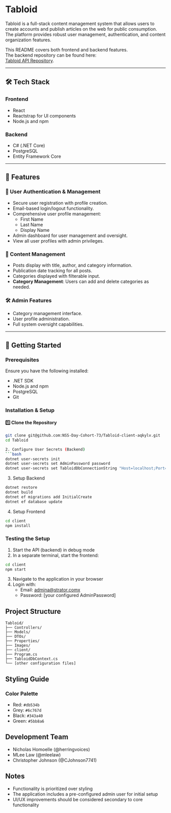 # Tabloid

Tabloid is a full-stack content management system that allows users to create accounts and publish articles on the web for public consumption. The platform provides robust user management, authentication, and content organization features.

This README covers both frontend and backend features.  
The backend repository can be found here:  
[Tabloid API Repository](https://github.com/NSS-Day-Cohort-73/Tabloid-api-aqkylv).

---

## 🛠️ Tech Stack

### Frontend
- React
- Reactstrap for UI components
- Node.js and npm

### Backend
- C# (.NET Core)
- PostgreSQL
- Entity Framework Core

---

## 🚀 Features

### 🔐 User Authentication & Management
- Secure user registration with profile creation.
- Email-based login/logout functionality.
- Comprehensive user profile management:
  - First Name
  - Last Name
  - Display Name
- Admin dashboard for user management and oversight.
- View all user profiles with admin privileges.

### 📝 Content Management
- Posts display with title, author, and category information.
- Publication date tracking for all posts.
- Categories displayed with filterable input.
- **Category Management**: Users can add and delete categories as needed.

### 🛠️ Admin Features
- Category management interface.
- User profile administration.
- Full system oversight capabilities.

---

## 📌 Getting Started

### Prerequisites
Ensure you have the following installed:
- .NET SDK
- Node.js and npm
- PostgreSQL
- Git

### Installation & Setup

#### 1️⃣ Clone the Repository
```bash
git clone git@github.com:NSS-Day-Cohort-73/Tabloid-client-aqkylv.git
cd Tabloid

2. Configure User Secrets (Backend)
```bash
dotnet user-secrets init
dotnet user-secrets set AdminPassword password
dotnet user-secrets set TabloidDbConnectionString "Host=localhost;Port=5432;Username=postgres;Password=password;Database=Tabloid"
```

3. Setup Backend
```bash
dotnet restore
dotnet build
dotnet ef migrations add InitialCreate
dotnet ef database update
```

4. Setup Frontend
```bash
cd client
npm install
```

### Testing the Setup

1. Start the API (backend) in debug mode
2. In a separate terminal, start the frontend:
```bash
cd client
npm start
```
3. Navigate to the application in your browser
4. Login with:
   - Email: admina@strator.comx
   - Password: [your configured AdminPassword]

## Project Structure
```
Tabloid/
├── Controllers/
├── Models/
├── DTOs/
├── Properties/
├── Images/
├── client/
├── Program.cs
├── TabloidDbContext.cs
└── [other configuration files]
```

## Styling Guide

### Color Palette
- Red: `#db534b`
- Grey: `#6c767d`
- Black: `#343a40`
- Green: `#5bb8a6`

## Development Team
- Nicholas Homoelle (@herringvoices)
- MLee Law (@mleelaw)
- Christopher Johnson (@CJohnson7741)



## Notes

- Functionality is prioritized over styling
- The application includes a pre-configured admin user for initial setup
- UI/UX improvements should be considered secondary to core functionality
